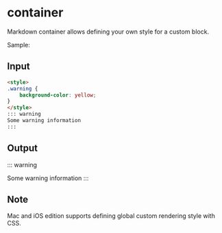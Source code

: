 # container

Markdown container allows defining your own style for a custom block.

Sample:
## Input
```markdown
<style>
.warning {
    background-color: yellow;
}
</style>
::: warning
Some warning information
:::
```

## Output
::: warning
<style>
.warning {
    background-color: yellow;
}
</style>
Some warning information
:::

## Note
Mac and iOS edition supports defining global custom rendering style with CSS.